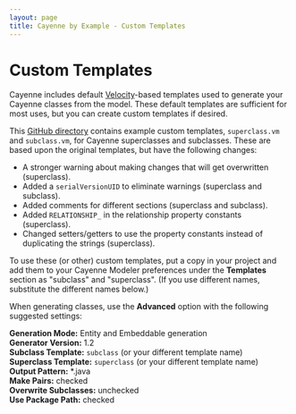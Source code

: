 ```yaml
---
layout: page
title: Cayenne by Example - Custom Templates
---
```


Custom Templates
================

Cayenne includes default [Velocity](http://velocity.apache.org/)-based templates used to generate your Cayenne classes from the model.  These default templates are sufficient for most uses, but you can create custom templates if desired.

This [GitHub directory](https://github.com/mrg/cbe/tree/master/Templates) contains example custom templates, `superclass.vm` and `subclass.vm`, for Cayenne superclasses and subclasses.  These are based upon the original templates, but have the following changes:

* A stronger warning about making changes that will get overwritten (superclass).
* Added a `serialVersionUID` to eliminate warnings (superclass and subclass).
* Added comments for different sections (superclass and subclass).
* Added `RELATIONSHIP_` in the relationship property constants (superclass).
* Changed setters/getters to use the property constants instead of duplicating the strings (superclass).

To use these (or other) custom templates, put a copy in your project and add them to your Cayenne Modeler preferences under the **Templates** section as "subclass" and "superclass".  (If you use different names, substitute the different names below.)

When generating classes, use the **Advanced** option with the following suggested settings:

**Generation Mode:** Entity and Embeddable generation<br />
**Generator Version:** 1.2<br />
**Subclass Template:** `subclass` (or your different template name)<br />
**Superclass Template:** `superclass` (or your different template name)<br />
**Output Pattern:** *.java<br />
**Make Pairs:** checked<br />
**Overwrite Subclasses:** unchecked<br />
**Use Package Path:** checked<br />
